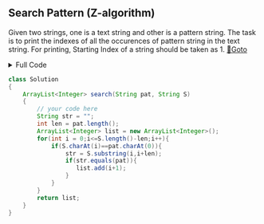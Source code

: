 ## Search Pattern (Z-algorithm)
Given two strings, one is a text string and other is a pattern string. The task is to print the indexes of all the occurences of pattern string in the text string. For printing, Starting Index of a string should be taken as 1. [🔗Goto](https://practice.geeksforgeeks.org/problems/8dcd25918295847b4ced54055eae35a8501181c1/1/?page=1&difficulty[]=1&status[]=unsolved&company[]=Microsoft&category[]=Arrays&category[]=Strings&sortBy=accuracy#) 

<details>
<summary>Full Code</summary>

```java
import java.io.*;
import java.util.*;

class GFG
{
    public static void main(String args[])throws IOException
    {
        Scanner sc = new Scanner(System.in);
        int t = sc.nextInt();
        while(t-- > 0)
        {
            String s, patt;
            s = sc.next();
            patt = sc.next();
            
            Solution ob = new Solution();
            
            ArrayList<Integer> res = ob.search(patt, s);
            
            if(res.size()==0)
                System.out.print("-1 ");
            else {
                for(int i = 0;i<res.size();i++)
                    System.out.print(res.get(i) + " ");
            }
            System.out.println();    
        }
    }
}
```
</details>

```java
class Solution
{
    ArrayList<Integer> search(String pat, String S)
    {
        // your code here
        String str = "";
        int len = pat.length();
        ArrayList<Integer> list = new ArrayList<Integer>();
        for(int i = 0;i<=S.length()-len;i++){
            if(S.charAt(i)==pat.charAt(0)){
                str = S.substring(i,i+len);
                if(str.equals(pat)){
                   list.add(i+1);
                }
            }
        }
        return list;
    }
}
```